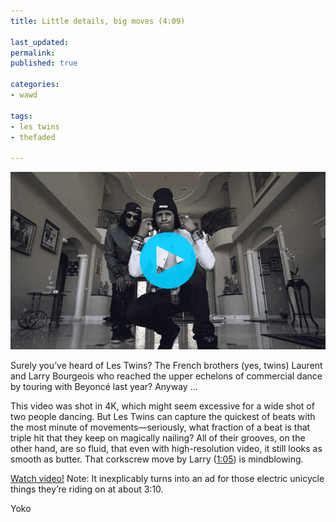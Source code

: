 ```yaml
---
title: Little details, big moves (4:09)

last_updated: 
permalink: 
published: true

categories:
- wawd

tags:
- les twins
- thefaded

---
```


[![Laurent and Larry being the coolest goofs](/assets/images/2015-10-06-les-twins-pull-up-optimized.gif)](https://www.youtube.com/watch?v=4kcDmKCK--o)

Surely you’ve heard of Les Twins? The French brothers (yes, twins) Laurent and Larry Bourgeois who reached the upper echelons of commercial dance by touring with Beyoncé last year? Anyway …

This video was shot in 4K, which might seem excessive for a wide shot of two people dancing. But Les Twins can capture the quickest of beats with the most minute of movements—seriously, what fraction of a beat is that triple hit that they keep on magically nailing? All of their grooves, on the other hand, are so fluid, that even with high-resolution video, it still looks as smooth as butter. That corkscrew move by Larry ([1:05](https://youtu.be/4kcDmKCK--o?t=1m5s)) is mindblowing.

[Watch video!](https://www.youtube.com/watch?v=4kcDmKCK--o)
Note: It inexplicably turns into an ad for those electric unicycle things they’re riding on at about 3:10.
 

Yoko